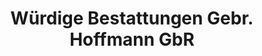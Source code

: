 ---
title: "Würdige Bestattungen Gebr. Hoffmann GbR"
url: /staufenberg/wuerdige-bestattungen-gebr-hoffmann-gbr/
shop: Bestattungen
---